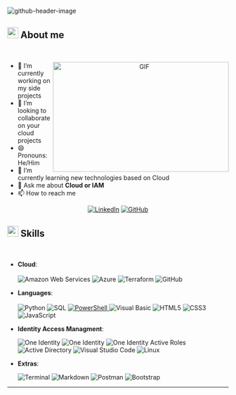 ![github-header-image](https://github.com/user-attachments/assets/bbec1462-d2c6-458b-b8a5-fb1018a38475)



## <img src="https://media2.giphy.com/media/QssGEmpkyEOhBCb7e1/giphy.gif?cid=ecf05e47a0n3gi1bfqntqmob8g9aid1oyj2wr3ds3mg700bl&rid=giphy.gif" width ="25"><b> About me</b>
<br>
<p align="center">
<img align="right" top="500" height="250" width="400" alt="GIF" src="https://media.giphy.com/media/v1.Y2lkPTc5MGI3NjExaDZxZGt6bnZuOGxmcjd3YmlqOG42ZjRoNWw3c2Q3MWxnYnJqaXY4cSZlcD12MV9pbnRlcm5hbF9naWZfYnlfaWQmY3Q9Zw/qgQUggAC3Pfv687qPC/giphy.gif">
</a>



- 🔭 I’m currently working on my side projects
- 👯 I’m looking to collaborate on your cloud projects
- 😄 Pronouns: He/Him
- 🌱 I’m currently learning new technologies based on Cloud
- 💬 Ask me about **Cloud or IAM**
- 📫 How to reach me
<p align="center">
 <a href="https://www.linkedin.com/in/jaime-mila-luna/"><img src="https://img.shields.io/badge/LinkedIn--_.svg?style=social&logo=linkedin" alt="LinkedIn"></a>
<a href="https://github.com/JaimeMLGT/jaimeml/"><img src="https://img.shields.io/badge/Github--_.svg?style=social&logo=github" alt="GitHub"></a>
</p>



## <img src="https://media2.giphy.com/media/QssGEmpkyEOhBCb7e1/giphy.gif?cid=ecf05e47a0n3gi1bfqntqmob8g9aid1oyj2wr3ds3mg700bl&rid=giphy.gif" width ="25"><b> Skills</b>
<br>
<p align="center">

- **Cloud**:
  <br>
  <br>
![Amazon Web Services](https://img.shields.io/badge/AWS-%23FF9900.svg?style=for-the-badge&logo=amazonwebservices&logoColor=black)
![Azure](https://img.shields.io/badge/Azure-%230072C6.svg?style=for-the-badge&logo=microsoft-azure&logoColor=white)
![Terraform](https://img.shields.io/badge/Terraform-%235835CC.svg?style=for-the-badge&logo=terraform&logoColor=white)
![GitHub](https://img.shields.io/badge/github-%23121011.svg?style=for-the-badge&logo=github&logoColor=white)
  <br>   
- **Languages**:
  <br>
  <br>
    ![Python](https://img.shields.io/badge/Python%20-%2314354C.svg?style=for-the-badge&logo=python&logoColor=white)
    ![SQL](https://img.shields.io/badge/SQL-%2300f.svg?style=for-the-badge&logo=postgresql&logoColor=white)
    <a href="https://www.linkedin.com/in/jaime-mila-luna/" rel="nofollow">
    ![PowerShell](https://img.shields.io/badge/PowerShell-%235391FE.svg?style=for-the-badge&logo=powershell&logoColor=white)
    </a>
    ![Visual Basic](https://img.shields.io/badge/Visual%20Basic%20-%235835CC.svg?style=for-the-badge&logo=visual-studio-code&logoColor=white)
    ![HTML5](https://img.shields.io/badge/HTML5%20-%23E34F26.svg?style=for-the-badge&logo=html5&logoColor=white)
    ![CSS3](https://img.shields.io/badge/CSS%20-%231572B6.svg?style=for-the-badge&logo=css3&logoColor=white)
    ![JavaScript](https://img.shields.io/badge/JavaScript%20-%23F7DF1E.svg?style=for-the-badge&logo=javascript&logoColor=black)
  <br>   
    


- **Identity Access Managment**:
  
    
    ![One Identity](https://img.shields.io/badge/One%20Identity%20Designer-%230080FF.svg?style=for-the-badge)
     ![One Identity](https://img.shields.io/badge/One%20Identity%20Manager-%230080FF.svg?style=for-the-badge)
    ![One Identity Active Roles](https://img.shields.io/badge/One%20Identity%20Active%20Roles-%230080FF.svg?style=for-the-badge)
    ![Active Directory](https://img.shields.io/badge/Active%20Directory-%230078D4.svg?style=for-the-badge&logo=microsoft&logoColor=white)
    ![Visual Studio Code](https://img.shields.io/badge/Visual%20Studio%20Code%20-%235835CC.svg?style=for-the-badge&logo=visual-studio-code&logoColor=white)
    ![Linux](https://img.shields.io/badge/Linux-FCC624?style=for-the-badge&logo=linux&logoColor=black)



- **Extras**:
    
    ![Terminal](https://img.shields.io/badge/Terminal-%23054020?style=for-the-badge&logo=gnu-bash&logoColor=white)
    ![Markdown](https://img.shields.io/badge/markdown-%23000000.svg?style=for-the-badge&logo=markdown&logoColor=white)
    ![Postman](https://img.shields.io/badge/Postman-FF6C37?style=for-the-badge&logo=postman&logoColor=white)
    ![Bootstrap](https://img.shields.io/badge/bootstrap-%23563D7C.svg?style=for-the-badge&logo=bootstrap&logoColor=white)


</p>


-----
